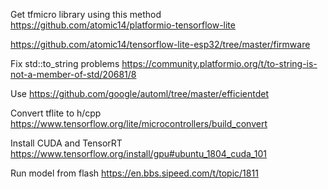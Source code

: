Get tfmicro library using this method
https://github.com/atomic14/platformio-tensorflow-lite

https://github.com/atomic14/tensorflow-lite-esp32/tree/master/firmware

Fix std::to_string problems
https://community.platformio.org/t/to-string-is-not-a-member-of-std/20681/8

Use https://github.com/google/automl/tree/master/efficientdet

Convert tflite to h/cpp
https://www.tensorflow.org/lite/microcontrollers/build_convert

Install CUDA and TensorRT
https://www.tensorflow.org/install/gpu#ubuntu_1804_cuda_101

Run model from flash
https://en.bbs.sipeed.com/t/topic/1811